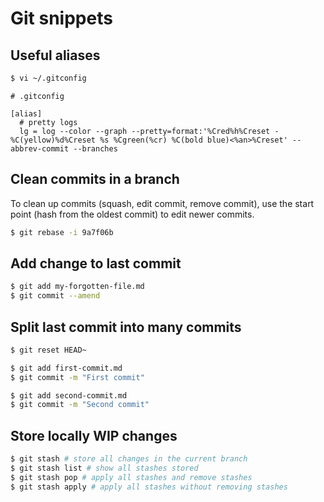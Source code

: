 # Git snippets

## Useful aliases

```sh
$ vi ~/.gitconfig
```

```
# .gitconfig

[alias]
  # pretty logs
  lg = log --color --graph --pretty=format:'%Cred%h%Creset -%C(yellow)%d%Creset %s %Cgreen(%cr) %C(bold blue)<%an>%Creset' --abbrev-commit --branches
```

## Clean commits in a branch
To clean up commits (squash, edit commit,  remove commit), use the start point (hash from the oldest commit) to edit newer commits.
```sh
$ git rebase -i 9a7f06b
```

## Add change to last commit
```sh
$ git add my-forgotten-file.md
$ git commit --amend
```

## Split last commit into many commits
```sh
$ git reset HEAD~

$ git add first-commit.md
$ git commit -m "First commit"

$ git add second-commit.md
$ git commit -m "Second commit"
```

## Store locally WIP changes
```sh
$ git stash # store all changes in the current branch
$ git stash list # show all stashes stored
$ git stash pop # apply all stashes and remove stashes
$ git stash apply # apply all stashes without removing stashes
```
